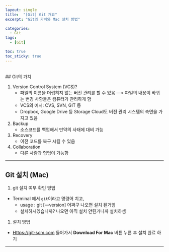 ```yaml
---
layout: single
title:  "[Git] Git 개요"
excerpt: "Git의 가치와 Mac 설치 방법"

categories:
  - Git
tags:
  - [Git]

toc: true
toc_sticky: true
---
```


<br>
## Git의 가치

1. Version Control System (VCS)?
    - 파일의 이름을 더럽히지 않는 버전 관리를 할 수 있음 —> 파일의 내용이 바뀌는 변경 사항들은 컴퓨터가 관리하게 함
    - VCS의 예시: CVS, SVN, GIT 등
    - Dropbox, Google Drive 등 Storage Cloud도 버전 관리 시스템의 측면을 가지고 있음
2. Backup
    - 소스코드를 백업해서 만약의 사태에 대비 가능
3. Recovery
    - 이전 코드를 복구 시킬 수 있음
4. Collaboration
    - 다른 사람과 협업이 가능함

---

## Git 설치 (Mac)

1. git 설치 여부 확인 방법
- Terminal 에서 `git`이라고 명령어 치고,
    - usage : git [—version] 어쩌구 나오면 설치 된거임
    - 설치하시겠습니까? 나오면 아직 설치 안된거니까 설치하셈
1. 설치 방법
- [Https://git-scm.com](https://git-scm.com/) 들어가서 **Download For Mac** 버튼 누른 후 설치 완료 하기

---
